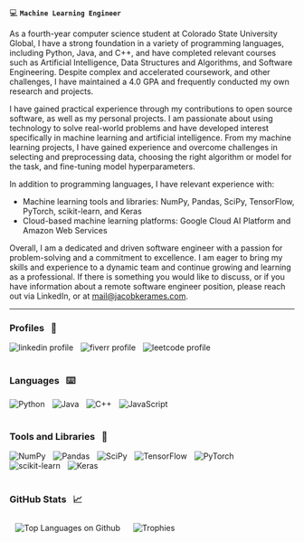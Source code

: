 :computer: **`Machine Learning Engineer`**

As a fourth-year computer science student at Colorado State University Global, I have a strong foundation in a variety of programming languages, including Python, Java, and C++, and have completed relevant courses such as Artificial Intelligence, Data Structures and Algorithms, and Software Engineering. Despite complex and accelerated coursework, and other challenges, I have maintained a 4.0 GPA and frequently conducted my own research and projects.

I have gained practical experience through my contributions to open source software, as well as my personal projects. I am passionate about using technology to solve real-world problems and have developed interest specifically in machine learning and artificial intelligence. From my machine learning projects, I have gained experience and overcome challenges in selecting and preprocessing data, choosing the right algorithm or model for the task, and fine-tuning model hyperparameters. 

In addition to programming languages, I have relevant experience with:

  * Machine learning tools and libraries: NumPy, Pandas, SciPy, TensorFlow, PyTorch, scikit-learn, and Keras
  * Cloud-based machine learning platforms: Google Cloud AI Platform and Amazon Web Services

Overall, I am a dedicated and driven software engineer with a passion for problem-solving and a commitment to excellence. I am eager to bring my skills and experience to a dynamic team and continue growing and learning as a professional. If there is something you would like to discuss, or if you have information about a remote software engineer position, please reach out via LinkedIn, or at mail@jacobkerames.com.

***

### Profiles &nbsp; :bust_in_silhouette:

<p>
  <a href="https://www.linkedin.com/in/jacob-kerames/">
    <img align="left" alt="linkedin profile" title="Connect on LinkedIn" width="auto" style="padding-right:10px;" src="https://img.shields.io/badge/LinkedIn-blue?style=for-the-badge&logo=linkedin&logoColor=white"/></a>
  <a href="https://www.fiverr.com/jacobkerames">
    <img align="left" alt="fiverr profile" title="View My Fiverr Profile" width="auto" style="padding-right:10px;" src="https://img.shields.io/badge/Fiverr-1DBF73.svg?style=for-the-badge&logo=Fiverr&logoColor=white"/></a>
  <a href="https://leetcode.com/JacobKerames/">
    <img align="left" alt="leetcode profile" title="View My LeetCode Profile" width="auto" style="padding-right:10px;" src="https://img.shields.io/badge/LeetCode-000000?style=for-the-badge&logo=LeetCode&logoColor=#d16c06"/></a>
</p>
<br>

#

### Languages &nbsp; :keyboard:

<p>
  <picture>
    <img align="left" alt="Python" width="auto" style="padding-right:10px;" src="https://img.shields.io/badge/Python-3776AB?style=for-the-badge&logo=python&logoColor=white"/>
  </picture>
  <picture>
    <img align="left" alt="Java" width="auto" style="padding-right:10px;" src="https://img.shields.io/badge/Java-ED8B00?style=for-the-badge&logo=java&logoColor=white"/>
  </picture>
  <picture>
    <img align="left" alt="C++" width="auto" style="padding-right:10px;" src="https://img.shields.io/badge/C%2B%2B-00599C?style=for-the-badge&logo=c%2B%2B&logoColor=white" />
  </picture>
  <picture>
    <img align="left" alt="JavaScript" width="auto" style="padding-right:10px;" src="https://img.shields.io/badge/javascript-%23323330.svg?style=for-the-badge&logo=javascript&logoColor=%23F7DF1E"/>
  </picture>
</p>
<br>

#

### Tools and Libraries &nbsp; :toolbox:

<p>
  <picture>
    <img align="left" alt="NumPy" width="auto" style="padding-right:10px;" src="https://img.shields.io/badge/numpy-%23013243.svg?style=for-the-badge&logo=numpy&logoColor=white"/>
  </picture>
  <picture>
    <img align="left" alt="Pandas" width="auto" style="padding-right:10px;" src="https://img.shields.io/badge/pandas-%23150458.svg?style=for-the-badge&logo=pandas&logoColor=white"/>
  </picture>
  <picture>
    <img align="left" alt="SciPy" width="auto" style="padding-right:10px;" src="https://img.shields.io/badge/SciPy-%230C55A5.svg?style=for-the-badge&logo=scipy&logoColor=%white"/>
  </picture>
  <picture>
    <img align="left" alt="TensorFlow" width="auto" style="padding-right:10px;" src="https://img.shields.io/badge/TensorFlow-%23FF6F00.svg?style=for-the-badge&logo=TensorFlow&logoColor=white"/>
  </picture>
  <picture>
    <img align="left" alt="PyTorch" width="auto" style="padding-right:10px;" src="https://img.shields.io/badge/PyTorch-%23EE4C2C.svg?style=for-the-badge&logo=PyTorch&logoColor=white"/>
  </picture>
  <picture>
    <img align="left" alt="scikit-learn" width="auto" style="padding-right:10px;" src="https://img.shields.io/badge/scikit--learn-%23F7931E.svg?style=for-the-badge&logo=scikit-learn&logoColor=white"/>
  </picture>
  <picture>
    <img align="left" alt="Keras" width="auto" style="padding-right:10px;" src="https://img.shields.io/badge/Keras-%23D00000.svg?style=for-the-badge&logo=Keras&logoColor=white"/>
  </picture>
</p>
<br>
<br>

#

### GitHub Stats &nbsp; :chart_with_upwards_trend:
<div>
 <div>
   <picture>
     <img align="left" alt="Top Languages on Github" width="auto" style="padding:10px;" src="https://github-readme-stats.vercel.app/api/top-langs/?username=JacobKerames&hide=html&layout=compact&theme=github_dark"/>
   </picture>
 </div>
 <div>
   <picture>
     <img align="left" alt="Trophies" width="auto" style="padding:10px;" src="https://github-readme-stats.vercel.app/api?username=JacobKerames&theme=github_dark&show_icons=true&hide_title=true"/>
   </picture>
 </div>
</div>

